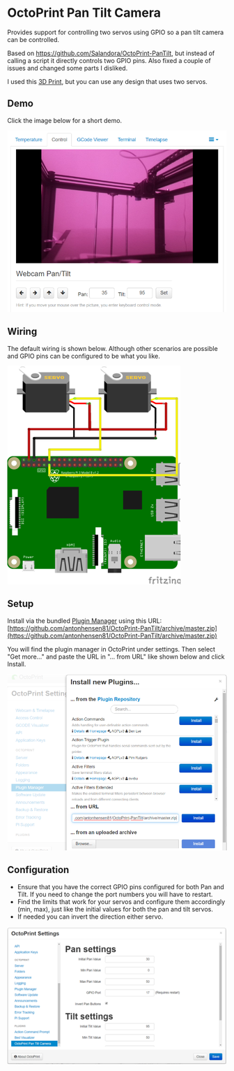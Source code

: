 # OctoPrint Pan Tilt Camera

Provides support for controlling two servos using GPIO so a pan tilt camera can be controlled.

Based on https://github.com/Salandora/OctoPrint-PanTilt, but instead of calling a script it directly controls two GPIO pins. Also fixed a couple of issues and changed some parts I disliked.

I used this [3D Print](https://www.thingiverse.com/thing:708819), but you can use any design that uses two servos.

## Demo
Click the image below for a short demo.

[![Demo Pan Tilt Plugin](https://raw.githubusercontent.com/antonhensen81/OctoPrint-PanTilt/master/images/demo.png)](https://www.youtube.com/watch?v=HLaBd1Q5k40)


## Wiring

The default wiring is shown below. Although other scenarios are possible and GPIO pins can be configured to be what you like.

![Wiring](https://raw.githubusercontent.com/antonhensen81/OctoPrint-PanTilt/master/images/wiring.png)


## Setup

Install via the bundled [Plugin Manager](http://docs.octoprint.org/en/master/bundledplugins/pluginmanager.html) using this URL: [https://github.com/antonhensen81/OctoPrint-PanTilt/archive/master.zip](https://github.com/antonhensen81/OctoPrint-PanTilt/archive/master.zip)

You will find the plugin manager in OctoPrint under settings. Then select "Get more..." and paste the URL in "... from URL" like shown below and click Install.

![Install](https://raw.githubusercontent.com/antonhensen81/OctoPrint-PanTilt/master/images/install.png)

## Configuration

- Ensure that you have the correct GPIO pins configured for both Pan and Tilt. If you need to change the port numbers you will have to restart.
- Find the limits that work for your servos and configure them accordingly (min, max), just like the initial values for both the pan and tilt servos.
- If needed you can invert the direction either servo.

![Configuration](https://raw.githubusercontent.com/antonhensen81/OctoPrint-PanTilt/master/images/configuration.png)

